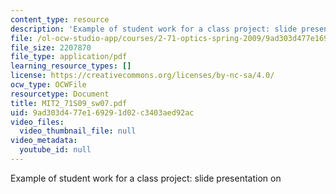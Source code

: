 ```yaml
---
content_type: resource
description: 'Example of student work for a class project: slide presentation on '
file: /ol-ocw-studio-app/courses/2-71-optics-spring-2009/9ad303d477e169291d02c3403aed92ac_MIT2_71S09_sw07.pdf
file_size: 2207870
file_type: application/pdf
learning_resource_types: []
license: https://creativecommons.org/licenses/by-nc-sa/4.0/
ocw_type: OCWFile
resourcetype: Document
title: MIT2_71S09_sw07.pdf
uid: 9ad303d4-77e1-6929-1d02-c3403aed92ac
video_files:
  video_thumbnail_file: null
video_metadata:
  youtube_id: null
---
```

Example of student work for a class project: slide presentation on 